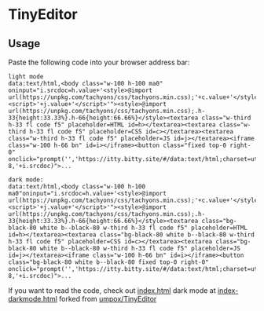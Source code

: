 # TinyEditor

## Usage

Paste the following code into your browser address bar:

	light mode
    data:text/html,<body class="w-100 h-100 ma0" oninput="i.srcdoc=h.value+'<style>@import url(https://unpkg.com/tachyons/css/tachyons.min.css);'+c.value+'</style><script>'+j.value+'</script>'"><style>@import url(https://unpkg.com/tachyons/css/tachyons.min.css);.h-33{height:33.33%}.h-66{height:66.66%}</style><textarea class="w-third h-33 fl code f5" placeholder=HTML id=h></textarea><textarea class="w-third h-33 fl code f5" placeholder=CSS id=c></textarea><textarea class="w-third h-33 fl code f5" placeholder=JS id=j></textarea><iframe class="w-100 h-66 bn" id=i></iframe><button class="fixed top-0 right-0" onclick="prompt('','https://itty.bitty.site/#/data:text/html;charset=utf-8,'+i.srcdoc)">...
	
	dark mode:
	data:text/html,<body class="w-100 h-100 ma0"oninput="i.srcdoc=h.value+'<style>@import url(https://unpkg.com/tachyons/css/tachyons.min.css);'+c.value+'</style><script>'+j.value+'</script>'"><style>@import url(https://unpkg.com/tachyons/css/tachyons.min.css);.h-33{height:33.33%}.h-66{height:66.66%}</style><textarea class="bg-black-80 white b--black-80 w-third h-33 fl code f5" placeholder=HTML id=h></textarea><textarea class="bg-black-80 white b--black-80 w-third h-33 fl code f5" placeholder=CSS id=c></textarea><textarea class="bg-black-80 white b--black-80 w-third h-33 fl code f5" placeholder=JS id=j></textarea><iframe class="w-100 h-66 bn" id=i></iframe><button class="bg-black-80 white b--black-80 fixed top-0 right-0" onclick="prompt('','https://itty.bitty.site/#/data:text/html;charset=utf-8,'+i.srcdoc)">...

If you want to read the code, check out [index.html](https://github.com/laithserhan/TinyEditor/blob/master/index.html) dark mode at [index-darkmode.html](https://github.com/laithserhan/TinyEditor/blob/master/index-darkmode.html) forked from [umpox/TinyEditor](https://github.com/umpox/TinyEditor)
